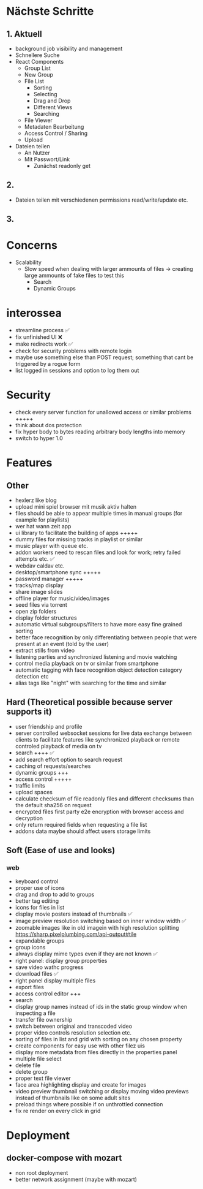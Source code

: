 # Nächste Schritte

## 1. Aktuell

-   background job visibility and management
-   Schnellere Suche
-   React Components
    -   Group List
    -   New Group
    -   File List
        -   Sorting
        -   Selecting
        -   Drag and Drop
        -   Different Views
        -   Searching
    -   File Viewer
    -   Metadaten Bearbeitung
    -   Access Control / Sharing
    -   Upload
-   Dateien teilen
    -   An Nutzer
    -   Mit Passwort/Link
        -   Zunächst readonly get

## 2.

-   Dateien teilen mit verschiedenen permissions read/write/update etc.

## 3.

# Concerns

-   Scalability
    -   Slow speed when dealing with larger ammounts of files
        -> creating large ammounts of fake files to test this
        -   Search
        -   Dynamic Groups

# interossea

-   streamline process ✅
-   fix unfinished UI ❌
-   make redirects work ✅
-   check for security problems with remote login
-   maybe use something else than POST request; something that cant be triggered by a rogue form
-   list logged in sessions and option to log them out

# Security

-   check every server function for unallowed access or similar problems +++++
-   think about dos protection
-   fix hyper body to bytes reading arbitrary body lengths into memory
-   switch to hyper 1.0

# Features

## Other

-   hexlerz like blog
-   upload mini spiel browser mit musik aktiv halten
-   files should be able to appear multiple times in manual groups (for example for playlists)
-   wer hat wann zeit app
-   ui library to facilitate the building of apps +++++
-   dummy files for missing tracks in playlist or similar
-   music player with queue etc.
-   addon workers need to rescan files and look for work; retry failed attempts etc. ✅
-   webdav caldav etc.
-   desktop/smartphone sync +++++
-   password manager +++++
-   tracks/map display
-   share image slides
-   offline player for music/video/images
-   seed files via torrent
-   open zip folders
-   display folder structures
-   automatic virtual subgroups/filters to have more easy fine grained sorting
-   better face recognition by only differentiating between people that were present at an event (told by the user)
-   extract stills from video
-   listening parties and synchronized listening and movie watching
-   control media playback on tv or similar from smartphone
-   automatic tagging with face recognition object detection category detection etc
-   alias tags like "night" with searching for the time and similar

## Hard (Theoretical possible because server supports it)

-   user friendship and profile
-   server controlled websocket sessions for live data exchange between clients to facilitate features like synchronized playback or remote controled playback of media on tv
-   search ++++ ✅
-   add search effort option to search request
-   caching of requests/searches
-   dynamic groups +++
-   access control +++++
-   traffic limits
-   upload spaces
-   calculate checksum of file readonly files and different checksums than the default sha256 on request
-   encrypted files first party e2e encryption with browser access and decryption
-   only return required fields when requesting a file list
-   addons data maybe should affect users storage limits

## Soft (Ease of use and looks)

### web

-   keyboard control
-   proper use of icons
-   drag and drop to add to groups
-   better tag editing
-   icons for files in list
-   display movie posters instead of thumbnails ✅
-   image preview resolution switching based on inner window width ✅
-   zoomable images like in old imagein with high resolution splitting https://sharp.pixelplumbing.com/api-output#tile
-   expandable groups
-   group icons
-   always display mime types even if they are not known ✅
-   right panel: display group properties
-   save video wathc progress
-   download files ✅
-   right panel display multiple files
-   export files
-   access control editor +++
-   search
-   display group names instead of ids in the static group window when inspecting a file
-   transfer file ownership
-   switch between original and transcoded video
-   proper video controls resolution selection etc.
-   sorting of files in list and grid with sorting on any chosen property
-   create components for easy use with other filez uis
-   display more metadata from files directly in the properties panel
-   multiple file select
-   delete file
-   delete group
-   proper text file viewer
-   face area highlighting display and create for images
-   video preview thumbnail switching or display moving video previews instead of thumbnails like on some adult sites
-   preload things where possible if on unthrottled connection
-   fix re render on every click in grid

# Deployment

## docker-compose with mozart

-   non root deployment
-   better network assignment (maybe with mozart)
